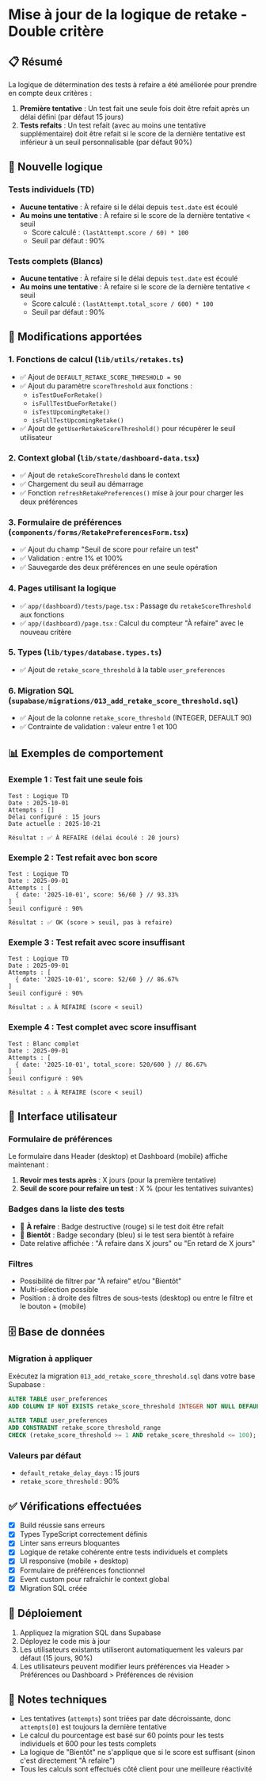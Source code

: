 # Mise à jour de la logique de retake - Double critère

## 📋 Résumé

La logique de détermination des tests à refaire a été améliorée pour prendre en compte deux critères :

1. **Première tentative** : Un test fait une seule fois doit être refait après un délai défini (par défaut 15 jours)
2. **Tests refaits** : Un test refait (avec au moins une tentative supplémentaire) doit être refait si le score de la dernière tentative est inférieur à un seuil personnalisable (par défaut 90%)

## 🎯 Nouvelle logique

### Tests individuels (TD)
- **Aucune tentative** : À refaire si le délai depuis `test.date` est écoulé
- **Au moins une tentative** : À refaire si le score de la dernière tentative < seuil
  - Score calculé : `(lastAttempt.score / 60) * 100`
  - Seuil par défaut : 90%

### Tests complets (Blancs)
- **Aucune tentative** : À refaire si le délai depuis `test.date` est écoulé
- **Au moins une tentative** : À refaire si le score de la dernière tentative < seuil
  - Score calculé : `(lastAttempt.total_score / 600) * 100`
  - Seuil par défaut : 90%

## 🔧 Modifications apportées

### 1. Fonctions de calcul (`lib/utils/retakes.ts`)
- ✅ Ajout de `DEFAULT_RETAKE_SCORE_THRESHOLD = 90`
- ✅ Ajout du paramètre `scoreThreshold` aux fonctions :
  - `isTestDueForRetake()`
  - `isFullTestDueForRetake()`
  - `isTestUpcomingRetake()`
  - `isFullTestUpcomingRetake()`
- ✅ Ajout de `getUserRetakeScoreThreshold()` pour récupérer le seuil utilisateur

### 2. Context global (`lib/state/dashboard-data.tsx`)
- ✅ Ajout de `retakeScoreThreshold` dans le context
- ✅ Chargement du seuil au démarrage
- ✅ Fonction `refreshRetakePreferences()` mise à jour pour charger les deux préférences

### 3. Formulaire de préférences (`components/forms/RetakePreferencesForm.tsx`)
- ✅ Ajout du champ "Seuil de score pour refaire un test"
- ✅ Validation : entre 1% et 100%
- ✅ Sauvegarde des deux préférences en une seule opération

### 4. Pages utilisant la logique
- ✅ `app/(dashboard)/tests/page.tsx` : Passage du `retakeScoreThreshold` aux fonctions
- ✅ `app/(dashboard)/page.tsx` : Calcul du compteur "À refaire" avec le nouveau critère

### 5. Types (`lib/types/database.types.ts`)
- ✅ Ajout de `retake_score_threshold` à la table `user_preferences`

### 6. Migration SQL (`supabase/migrations/013_add_retake_score_threshold.sql`)
- ✅ Ajout de la colonne `retake_score_threshold` (INTEGER, DEFAULT 90)
- ✅ Contrainte de validation : valeur entre 1 et 100

## 📊 Exemples de comportement

### Exemple 1 : Test fait une seule fois
```
Test : Logique TD
Date : 2025-10-01
Attempts : []
Délai configuré : 15 jours
Date actuelle : 2025-10-21

Résultat : ✅ À REFAIRE (délai écoulé : 20 jours)
```

### Exemple 2 : Test refait avec bon score
```
Test : Logique TD
Date : 2025-09-01
Attempts : [
  { date: '2025-10-01', score: 56/60 } // 93.33%
]
Seuil configuré : 90%

Résultat : ✅ OK (score > seuil, pas à refaire)
```

### Exemple 3 : Test refait avec score insuffisant
```
Test : Logique TD
Date : 2025-09-01
Attempts : [
  { date: '2025-10-01', score: 52/60 } // 86.67%
]
Seuil configuré : 90%

Résultat : ⚠️ À REFAIRE (score < seuil)
```

### Exemple 4 : Test complet avec score insuffisant
```
Test : Blanc complet
Date : 2025-09-01
Attempts : [
  { date: '2025-10-01', total_score: 520/600 } // 86.67%
]
Seuil configuré : 90%

Résultat : ⚠️ À REFAIRE (score < seuil)
```

## 🎨 Interface utilisateur

### Formulaire de préférences
Le formulaire dans Header (desktop) et Dashboard (mobile) affiche maintenant :

1. **Revoir mes tests après** : X jours (pour la première tentative)
2. **Seuil de score pour refaire un test** : X % (pour les tentatives suivantes)

### Badges dans la liste des tests
- 🔴 **À refaire** : Badge destructive (rouge) si le test doit être refait
- 🔵 **Bientôt** : Badge secondary (bleu) si le test sera bientôt à refaire
- Date relative affichée : "À refaire dans X jours" ou "En retard de X jours"

### Filtres
- Possibilité de filtrer par "À refaire" et/ou "Bientôt"
- Multi-sélection possible
- Position : à droite des filtres de sous-tests (desktop) ou entre le filtre et le bouton + (mobile)

## 🗄️ Base de données

### Migration à appliquer
Exécutez la migration `013_add_retake_score_threshold.sql` dans votre base Supabase :

```sql
ALTER TABLE user_preferences
ADD COLUMN IF NOT EXISTS retake_score_threshold INTEGER NOT NULL DEFAULT 90;

ALTER TABLE user_preferences
ADD CONSTRAINT retake_score_threshold_range 
CHECK (retake_score_threshold >= 1 AND retake_score_threshold <= 100);
```

### Valeurs par défaut
- `default_retake_delay_days` : 15 jours
- `retake_score_threshold` : 90%

## ✅ Vérifications effectuées

- [x] Build réussie sans erreurs
- [x] Types TypeScript correctement définis
- [x] Linter sans erreurs bloquantes
- [x] Logique de retake cohérente entre tests individuels et complets
- [x] UI responsive (mobile + desktop)
- [x] Formulaire de préférences fonctionnel
- [x] Event custom pour rafraîchir le context global
- [x] Migration SQL créée

## 🚀 Déploiement

1. Appliquez la migration SQL dans Supabase
2. Déployez le code mis à jour
3. Les utilisateurs existants utiliseront automatiquement les valeurs par défaut (15 jours, 90%)
4. Les utilisateurs peuvent modifier leurs préférences via Header > Préférences ou Dashboard > Préférences de révision

## 📝 Notes techniques

- Les tentatives (`attempts`) sont triées par date décroissante, donc `attempts[0]` est toujours la dernière tentative
- Le calcul du pourcentage est basé sur 60 points pour les tests individuels et 600 pour les tests complets
- La logique de "Bientôt" ne s'applique que si le score est suffisant (sinon c'est directement "À refaire")
- Tous les calculs sont effectués côté client pour une meilleure réactivité

